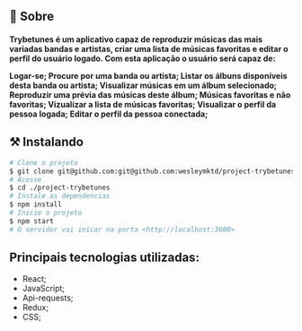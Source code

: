 ## 🧐 Sobre

<h4 align="left"> 
	Trybetunes é um aplicativo capaz de reproduzir músicas das mais variadas bandas e artistas, criar uma lista de músicas favoritas e editar o perfil do usuário logado. Com esta aplicação o usuário será capaz de:

Logar-se;
Procure por uma banda ou artista;
Listar os álbuns disponíveis desta banda ou artista;
Visualizar músicas em um álbum selecionado;
Reproduzir uma prévia das músicas deste álbum;
Músicas favoritas e não favoritas;
Vizualizar a lista de músicas favoritas;
Visualizar o perfil da pessoa logada;
Editar o perfil da pessoa conectada;
</h4>

## ⚒ Instalando <a name = "installing"></a>

```bash
# Clone o projeto
$ git clone git@github.com:git@github.com:wesleymktd/project-trybetunes.git
# Acesse
$ cd ./project-trybetunes
# Instale as dependencias
$ npm install
# Inicie o projeto
$ npm start
# O servidor vai inicar na porta <http://localhost:3000>
```

## Principais tecnologias utilizadas:

- React;
- JavaScript;
- Api-requests;
- Redux;
- CSS;

